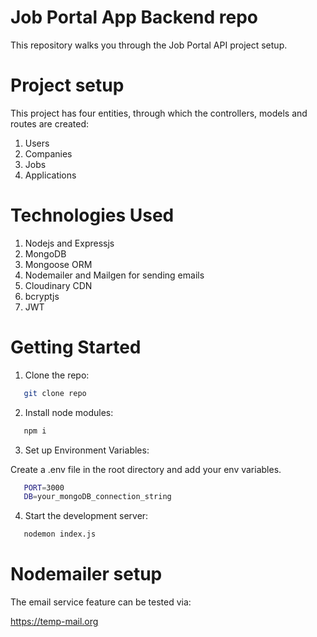 # Job Portal App Backend repo

This repository walks you through the Job Portal API project setup.

# Project setup

This project has four entities, through which the controllers, models and routes are created:

1. Users
2. Companies
3. Jobs
4. Applications

# Technologies Used

1. Nodejs and Expressjs
2. MongoDB
3. Mongoose ORM
4. Nodemailer and Mailgen for sending emails
5. Cloudinary CDN
6. bcryptjs
7. JWT

# Getting Started

1. Clone the repo:

```bash
   git clone repo
```
2. Install node modules:

```bash
   npm i
```
3. Set up Environment Variables:

Create a .env file in the root directory and add your env variables.

```bash
   PORT=3000
   DB=your_mongoDB_connection_string
```

4. Start the development server:

```bash
   nodemon index.js
```

# Nodemailer setup

The email service feature can be tested via:

https://temp-mail.org